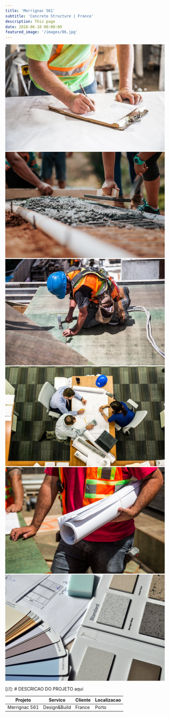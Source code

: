 ```yaml
---
title: 'Merrignac 561'
subtitle: 'Concrete Structure | France'
description: This page
date: 2018-06-10 00:00:00
featured_image: '/images/06.jpg'
---
```


<div class="gallery" data-columns="3">
    <img src="/images/demo/demo-portrait.jpg">
    <img src="/images/demo/demo-landscape.jpg">
    <img src="/images/demo/demo-square.jpg">
    <img src="/images/demo/demo-landscape-2.jpg">
    <img src="/images/demo/demo-landscape-3.jpg">
    <img src="/images/demo/demo-landscape-4.jpg">
</div>


[//]: # DESCRICAO DO PROJETO aqui

|Projeto|Servico|Cliente|Localizacao|
|-|-|-|-|
|Merrignac 561|Design&Build|France|Porto|